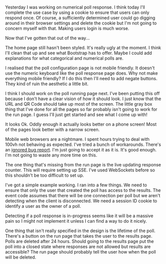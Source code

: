 Yesterday I was working on numerical poll response. I think today I'll complete
the use case by using a cookie to ensure that users can only respond once. Of
course, a sufficiently determined user could go digging around in their browser
settings and delete the cookie but I'm not going to concern myself with that.
Making users login is much worse.

Now that I've gotten that out of the way...

The home page still hasn't been styled. It's really ugly at the moment. I think
I'll clean that up and see what Bootstrap has to offer. Maybe I could add
explanations for what categorical and numerical polls are.

I realised that the poll configuration page is not mobile friendly. It doesn't
use the numeric keyboard like the poll response page does. Why not make
everything mobile friendly? If I do this then I'll need to add negate buttons.
They kind of ruin the aesthetic a little bit.

I think I should work on the poll running page next. I've been putting this off
because I don't have a clear vision of how it should look. I just know that the
URL and QR Code should take up most of the screen. The little gray box thing
that I've done for all the pages so far probably isn't going to work for the run
page. I guess I'll just get started and see what I come up with!

It looks Ok. Oddly enough it actually looks better on a phone screen! Most of
the pages look better with a narrow screen.

Mobile web browsers are a nightmare. I spent hours trying to deal with 100vh not
behaving as expected. I've tried a bunch of workarounds.
There's an [ignored bug report](https://bugs.webkit.org/show_bug.cgi?id=141832).
I'm just going to accept it as it is. It's good enough. I'm not going to waste
any more time on this.

The one thing that's missing from the run page is the live updating response
counter. This will require setting up SSE. I've used WebSockets before so this
shouldn't be too difficult to set up.

I've got a simple example working. I ran into a few things. We need to ensure
that only the user that created the poll has access to the results. The event
code assumes that there will be one connection per poll but we aren't detecting
when the client is disconnected. We need a session ID cookie to identify a user
as the owner of a poll.

Detecting if a poll response is in-progress seems like it will be a massive pain
so I might not implement it unless I can find a way to do it nicely.

One thing that isn't really specified in the design is the lifetime of the poll.
There's a button on the run page that takes the user to the results page. Polls
are deleted after 24 hours. Should going to the results page put the poll into
a closed state where responses are not allowed but results are accessible? The
run page should probably tell the user how when the poll will be deleted.
